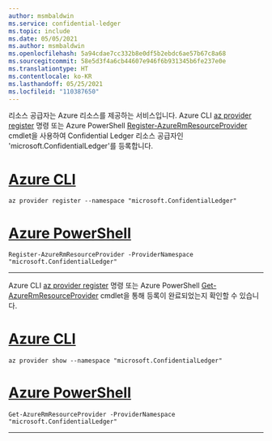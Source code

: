 ```yaml
---
author: msmbaldwin
ms.service: confidential-ledger
ms.topic: include
ms.date: 05/05/2021
ms.author: msmbaldwin
ms.openlocfilehash: 5a94cdae7cc332b8e0df5b2ebdc6ae57b67c8a68
ms.sourcegitcommit: 58e5d3f4a6cb44607e946f6b931345b6fe237e0e
ms.translationtype: HT
ms.contentlocale: ko-KR
ms.lasthandoff: 05/25/2021
ms.locfileid: "110387650"
---
```

리소스 공급자는 Azure 리소스를 제공하는 서비스입니다. Azure CLI [az provider register](/cli/azure/provider#az_provider_register) 명령 또는 Azure PowerShell [Register-AzureRmResourceProvider](/powershell/module/azurerm.resources/register-azurermresourceprovider) cmdlet을 사용하여 Confidential Ledger 리소스 공급자인 'microsoft.ConfidentialLedger'를 등록합니다.

# <a name="azure-cli"></a>[Azure CLI](#tab/azure-cli)
```azurecli
az provider register --namespace "microsoft.ConfidentialLedger"
```
# <a name="azure-powershell"></a>[Azure PowerShell](#tab/azurepowershell)

```azurepowershell
Register-AzureRmResourceProvider -ProviderNamespace "microsoft.ConfidentialLedger"
```
---

Azure CLI [az provider register](/cli/azure/provider#az_provider_show) 명령 또는 Azure PowerShell [Get-AzureRmResourceProvider](/powershell/module/azurerm.resources/get-azurermresourceprovider) cmdlet을 통해 등록이 완료되었는지 확인할 수 있습니다.

# <a name="azure-cli"></a>[Azure CLI](#tab/azure-cli)
```azurecli
az provider show --namespace "microsoft.ConfidentialLedger"
```
# <a name="azure-powershell"></a>[Azure PowerShell](#tab/azurepowershell)

```azurepowershell
Get-AzureRmResourceProvider -ProviderNamespace "microsoft.ConfidentialLedger"
```
---
